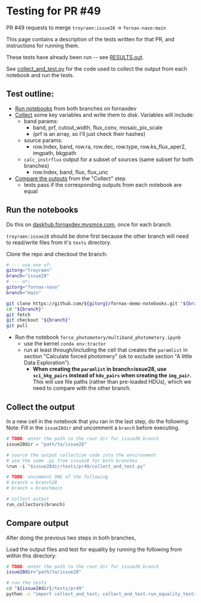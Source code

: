 # Testing for PR \#49

PR \#49 requests to merge ``troyraen:issue28`` -> ``fornax-navo:main``

This page contains a description of the tests written for that PR, and instructions for running them.

These tests have already been run -- see [RESULTS.out](RESULTS.out).

See [collect_and_test.py](collect_and_test.py) for the code used to
collect the output from each notebook and run the tests.

## Test outline:

-   [Run notebooks](#run-the-notebooks) from both branches on fornaxdev
-   [Collect](#collect-the-output) some key variables and write them to disk. Variables will include:
    -   band params:
        -   band, prf, cutout_width, flux_conv, mosaic_pix_scale
        -   (prf is an array, so I'll just check their hashes)
    -   source params:
        -   row.Index, band, row.ra, row.dec, row.type, row.ks_flux_aper2, imgpath, bkgpath
    -   ``calc_instrflux`` output for a subset of sources (same subset for both branches)
        -   row.Index, band, flux, flux_unc
-   [Compare the outputs](#compare-output) from the "Collect" step
    -   tests pass if the corresponding outputs from each notebook are equal


## Run the notebooks

Do this on [daskhub.fornaxdev.mysmce.com](daskhub.fornaxdev.mysmce.com), once for each branch.

``troyraen:issue28`` should be done first because the other branch will need to read/write files from it's ``tests`` directory.

Clone the repo and checkout the branch:

```bash
# --- use one of:
gitorg="troyraen"
branch="issue28"
# --- or:
gitorg="fornax-navo"
branch="main"

git clone https://github.com/${gitorg}/fornax-demo-notebooks.git "${branch}"
cd "${branch}"
git fetch
git checkout "${branch}"
git pull
```

-   Run the notebook `force_photometery/multiband_photometery.ipynb`
    -   use the kernel ``conda env:tractor``
    -   run at least through/including the cell that creates the ``paramlist`` in section "Calculate forced photomery" (ok to exclude section "A little Data Exploration").
        -   **When creating the `paramlist` in branch=issue28, use ``sci_bkg_pairs`` instead of ``hdu_pairs`` when creating the `img_pair`.**
            This will use file paths (rather than pre-loaded HDUs), which we need to compare with the other branch.

## Collect the output

In a new cell in the notebook that you ran in the last step, do the following.
Note: Fill in the ``issue28dir`` and uncomment a ``branch`` before executing.

```python
# TODO: enter the path to the root dir for issue28 branch
issue28dir = "path/to/issue28"

# source the output collection code into the environment
# use the same .py from issue28 for both branches
%run -i "$issue28dir/tests/pr49/collect_and_test.py"

# TODO: uncomment ONE of the following
# branch = branch28
# branch = branchmain

# collect output
run_collectors(branch)
```

## Compare output

After doing the previous two steps in both branches,

Load the output files and test for equality by running the following from within this directory:

```bash
# TODO: enter the path to the root dir for issue28 branch
issue28dir="path/to/issue28"

# run the tests
cd "${issue28dir}/tests/pr49"
python -c "import collect_and_test; collect_and_test.run_equality_tests()"
```
